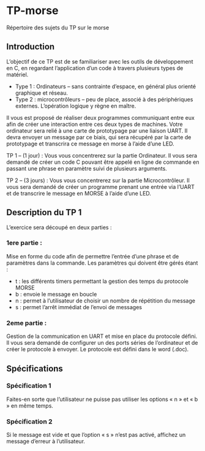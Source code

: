 # TP-morse
Répertoire des sujets du TP sur le morse

## Introduction
L’objectif de ce TP est de se familiariser avec les outils de développement en C, en regardant l’application d’un code à travers plusieurs types de matériel.
-	Type 1 : Ordinateurs – sans contrainte d’espace, en général plus orienté graphique et réseau. 
-	Type 2 : microcontrôleurs – peu de place, associé à des périphériques externes. L’opération logique y règne en maître. 

Il vous est proposé de réaliser deux programmes communiquant entre eux afin de créer une interaction entre ces deux types de machines. Votre ordinateur sera relié à une carte de prototypage par une liaison UART. Il devra envoyer un message par ce biais, qui sera récupéré par la carte de prototypage et transcrira ce message en morse à l’aide d’une LED. 

TP 1 – (1 jour) : Vous vous concentrerez sur la partie Ordinateur. Il vous sera demandé de créer un code C pouvant être appelé en ligne de commande en passant une phrase en paramètre suivi de plusieurs arguments.

TP 2 – (3 jours) : Vous vous concentrerez sur la partie Microcontrôleur. Il vous sera demandé de créer un programme prenant une entrée via l’UART et de transcrire le message en MORSE à l’aide d’une LED. 

## Description du TP 1
L’exercice sera découpé en deux parties :

### 1ere partie : 
Mise en forme du code afin de permettre l’entrée d’une phrase et de paramètres dans la commande.
Les paramètres qui doivent être gérés étant :
-	t : les différents timers permettant la gestion des temps du protocole MORSE 
-	b : envoie le message en boucle 
-	n : permet à l’utilisateur de choisir un nombre de répétition du message
-	s : permet l’arrêt immédiat de l’envoi de messages

### 2eme partie : 
Gestion de la communication en UART et mise en place du protocole défini.
Il vous sera demandé de configurer un des ports séries de l’ordinateur et de créer le protocole à envoyer.
Le protocole est défini dans le word (.doc).

## Spécifications 

### Spécification 1 
Faites-en sorte que l’utilisateur ne puisse pas utiliser les options « n » et « b » en même temps.

### Spécification 2
Si le message est vide et que l’option « s » n’est pas activé, affichez un message d’erreur à l’utilisateur.
